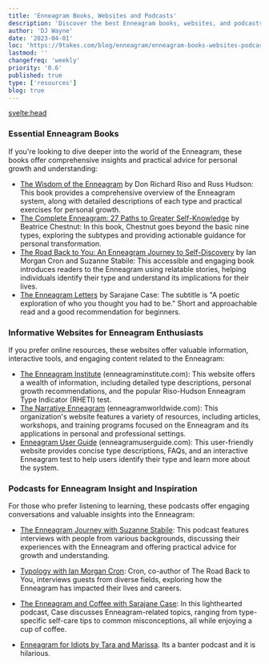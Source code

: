 ```yaml
---
title: 'Enneagram Books, Websites and Podcasts'
description: 'Discover the best Enneagram books, websites, and podcasts for personal growth and understanding. Dive deeper into this powerful system today.'
author: 'DJ Wayne'
date: '2023-04-01'
loc: 'https://9takes.com/blog/enneagram/enneagram-books-websites-podcasts'
lastmod: ''
changefreq: 'weekly'
priority: '0.6'
published: true
type: ['resources']
blog: true
---
```


<svelte:head>

  <!-- <meta property="og:image" content="" /> -->
  <link rel="canonical" href="https://9takes.com/blog/enneagram/enneagram-books-websites-podcasts">
</svelte:head>

### Essential Enneagram Books

If you're looking to dive deeper into the world of the Enneagram, these books offer comprehensive insights and practical advice for personal growth and understanding:

- <a target="_blank" href="https://www.amazon.com/Wisdom-Enneagram-Psychological-Spiritual-Personality/dp/0553378201/?&_encoding=UTF8&tag=9takes-20&linkCode=ur2&linkId=e40539355ef90aa5a71fd70668ce08cb&camp=1789&creative=9325">The Wisdom of the Enneagram</a> by Don Richard Riso and Russ Hudson: This book provides a comprehensive overview of the Enneagram system, along with detailed descriptions of each type and practical exercises for personal growth.
- <a target="_blank" href="https://www.amazon.com/Complete-Enneagram-Paths-Greater-Self-Knowledge/dp/1938314549?&_encoding=UTF8&tag=9takes-20&linkCode=ur2&linkId=14b89b56ec26970537a8c971cb5f322a&camp=1789&creative=9325">The Complete Enneagram: 27 Paths to Greater Self-Knowledge</a> by Beatrice Chestnut: In this book, Chestnut goes beyond the basic nine types, exploring the subtypes and providing actionable guidance for personal transformation.
- <a target="_blank" href="https://www.amazon.com/dp/0830846190/?&_encoding=UTF8&tag=9takes-20&linkCode=ur2&linkId=f9c58f90c06226f75c4a94ba62072418&camp=1789&creative=9325">The Road Back to You: An Enneagram Journey to Self-Discovery</a> by Ian Morgan Cron and Suzanne Stabile: This accessible and engaging book introduces readers to the Enneagram using relatable stories, helping individuals identify their type and understand its implications for their lives.
- <a target="_blank" href="https://www.amazon.com/Enneagram-Letters-Poetic-Exploration-Thought/dp/1524875694?&_encoding=UTF8&tag=9takes-20&linkCode=ur2&linkId=467feaa38007324c5a5ef5a24abd20b9&camp=1789&creative=9325">The Enneagram Letters</a> by Sarajane Case: The subtitle is "A poetic exploration of who you thought you had to be." Short and approachable read and a good recommendation for beginners.

### Informative Websites for Enneagram Enthusiasts

If you prefer online resources, these websites offer valuable information, interactive tools, and engaging content related to the Enneagram:

- <a target="_blank" href="https://www.enneagraminstitute.com/">The Enneagram Institute</a> (enneagraminstitute.com): This website offers a wealth of information, including detailed type descriptions, personal growth recommendations, and the popular Riso-Hudson Enneagram Type Indicator (RHETI) test.
- <a target="_blank" href="https://www.narrativeenneagram.org/">The Narrative Enneagram</a> (enneagramworldwide.com): This organization's website features a variety of resources, including articles, workshops, and training programs focused on the Enneagram and its applications in personal and professional settings.
- <a target="_blank" href="https://enneagramuserguide.com/">Enneagram User Guide</a> (enneagramuserguide.com): This user-friendly website provides concise type descriptions, FAQs, and an interactive Enneagram test to help users identify their type and learn more about the system.

### Podcasts for Enneagram Insight and Inspiration

For those who prefer listening to learning, these podcasts offer engaging conversations and valuable insights into the Enneagram:

- <a target="_blank" href="https://podcasts.apple.com/us/podcast/the-enneagram-journey/id1292950516">The Enneagram Journey with Suzanne Stabile</a>: This podcast features interviews with people from various backgrounds, discussing their experiences with the Enneagram and offering practical advice for growth and understanding.
- <a target="_blank" href="https://podcasts.apple.com/us/podcast/typology/id1254061093">Typology with Ian Morgan Cron</a>: Cron, co-author of The Road Back to You, interviews guests from diverse fields, exploring how the Enneagram has impacted their lives and careers.
- <a target="_blank" href="https://podcasts.apple.com/us/podcast/enneagram-coffee/id1447982978">The Enneagram and Coffee with Sarajane Case</a>: In this lighthearted podcast, Case discusses Enneagram-related topics, ranging from type-specific self-care tips to common misconceptions, all while enjoying a cup of coffee.
- <a target="_blank" href="https://podcasts.apple.com/ca/podcast/enneagram-for-idiots/id1338051017">Enneagram for Idiots by Tara and Marissa</a>. Its a banter podcast and it is hilarious.

   <div>
   <script type="application/ld+json">

{
"@type": "http://schema.org/BlogPosting",
"http://schema.org/about": {
"@type": "http://schema.org/Thing",
"http://schema.org/name": "Enneagram"
},
"http://schema.org/articleSection": "Psychology",
"http://schema.org/author": {
"@type": "http://schema.org/Person",
"http://schema.org/name": "DJ Wayne"
},
"http://schema.org/dateModified": {
"@type": "http://schema.org/Date",
"@value": "2023-04-01"
},
"http://schema.org/datePublished": {
"@type": "http://schema.org/Date",
"@value": "2023-04-01"
},
"http://schema.org/description": "Learn about the Enneagram, a personality typing system that describes nine distinct types of individuals and how its concepts can be traced back to the work of Sigmund Freud and Plato.",
"http://schema.org/headline": "Books and Websites for Learning More About the Enneagram",
"http://schema.org/mainEntityOfPage": {
"@id": "https://9takes.com/blog/enneagram/enneagram-books-websites-podcasts",
"@type": "http://schema.org/WebPage"
},
"http://schema.org/mentions": [
{
"@type": "http://schema.org/Book",
"http://schema.org/author": [
{
"@type": "http://schema.org/Person",
"http://schema.org/name": "Don Richard Riso",
"http://schema.org/sameAs": [
{
"@id": "https://en.wikipedia.org/wiki/Don_Richard_Riso"
},
{
"@id": "https://www.amazon.com/stores/Don-Richard-Riso/author/B001H6SD5U?ref=ap_rdr&store_ref=ap_rdr&isDramIntegrated=true&shoppingPortalEnabled=true"
}
]
},
{
"@type": "http://schema.org/Person",
"http://schema.org/name": "Russ Hudson",
"http://schema.org/sameAs": [
{
"@id": "https://www.instagram.com/hudson_russ/?hl=enn"
},
{
"@id": "https://twitter.com/russ_hudson54?lang=en"
},
{
"@id": "https://www.linkedin.com/in/russ-hudson-2a4596109/"
},
{
"@id": "https://www.amazon.com/stores/Russ-Hudson/author/B001H6OLXI?ref=ap_rdr&store_ref=ap_rdr&isDramIntegrated=true&shoppingPortalEnabled=true"
}
],
"http://schema.org/url": {
"@id": "https://russhudson.com/"
}
}
],
"http://schema.org/name": "The Wisdom of the Enneagram"
},
{
"@type": "http://schema.org/Book",
"http://schema.org/author": {
"@type": "http://schema.org/Person",
"http://schema.org/name": "Beatrice Chestnut",
"http://schema.org/sameAs": [
{
"@id": "https://twitter.com/beatricemc2?lang=en"
},
{
"@id": "https://twitter.com/dr_beachestnut"
},
{
"@id": "https://www.instagram.com/beatrice.chestnut/?hl=en"
},
{
"@id": "https://www.amazon.com/Books-Beatrice-Chestnut/s?rh=n%3A283155%2Cp_27%3ABeatrice+Chestnut"
}
],
"http://schema.org/url": {
"@id": "https://www.beatricechestnut.com/"
}
},
"http://schema.org/name": "The Complete Enneagram: 27 Paths to Greater Self-Knowledge"
},
{
"@type": "http://schema.org/Book",
"http://schema.org/author": {
"@type": "http://schema.org/Person",
"http://schema.org/name": "Sarajane Case",
"http://schema.org/sameAs": [
{
"@id": "https://www.instagram.com/sarajanecase/?hl=en"
},
{
"@id": "https://twitter.com/sarajanecase?lang=en"
},
{
"@id": "https://www.youtube.com/sarajanecase"
}
],
"http://schema.org/url": {
"@id": "https://sarajane-case-llc-1.showit.site/"
}
},
"http://schema.org/name": "The Enneagram Letters"
},
{
"@type": "http://schema.org/Book",
"http://schema.org/author": [
{
"@type": "http://schema.org/Person",
"http://schema.org/jobTitle": "Author",
"http://schema.org/name": "Ian Morgan Cron",
"http://schema.org/sameAs": [
{
"@id": "https://twitter.com/ianmorgancron/"
},
{
"@id": "https://www.instagram.com/ianmorgancron/?hl=en"
},
{
"@id": "https://www.amazon.com/stores/Ian-Morgan-Cron/author/B001K8737O"
}
],
"http://schema.org/url": {
"@id": "https://www.ianmorgancron.com/"
}
},
{
"@type": "http://schema.org/Person",
"http://schema.org/jobTitle": "Author",
"http://schema.org/name": "Suzanne Stabile",
"http://schema.org/sameAs": [
{
"@id": "https://www.instagram.com/suzannestabile/"
},
{
"@id": "https://twitter.com/SuzanneStabile"
}
],
"http://schema.org/url": {
"@id": "https://suzannestabile.com/"
}
}
],
"http://schema.org/name": "The Road Back to You: An Enneagram Journey to Self-Discovery"
},
{
"@type": "http://schema.org/PodcastEpisode",
"http://schema.org/host": {
"@type": "http://schema.org/Person",
"http://schema.org/name": "Suzanne Stabile",
"http://schema.org/sameAs": [
{
"@id": "https://www.instagram.com/suzannestabile/"
},
{
"@id": "https://twitter.com/SuzanneStabile"
}
],
"http://schema.org/url": {
"@id": "https://suzannestabile.com/"
}
},
"http://schema.org/name": "The Enneagram Journey"
},
{
"@type": "http://schema.org/PodcastEpisode",
"http://schema.org/host": {
"@type": "http://schema.org/Person",
"http://schema.org/name": "Ian Morgan Cron",
"http://schema.org/sameAs": [
{
"@id": "https://twitter.com/ianmorgancron/"
},
{
"@id": "https://www.instagram.com/ianmorgancron/?hl=en"
},
{
"@id": "https://www.amazon.com/stores/Ian-Morgan-Cron/author/B001K8737O"
}
],
"http://schema.org/url": {
"@id": "https://www.ianmorgancron.com/"
}
},
"http://schema.org/name": "Typology"
},
{
"@type": "http://schema.org/PodcastEpisode",
"http://schema.org/host": {
"@type": "http://schema.org/Person",
"http://schema.org/name": "Sarajane Case",
"http://schema.org/sameAs": [
{
"@id": "https://www.instagram.com/sarajanecase/?hl=en"
},
{
"@id": "https://twitter.com/sarajanecase?lang=en"
},
{
"@id": "https://www.youtube.com/sarajanecase"
}
],
"http://schema.org/url": {
"@id": "https://sarajane-case-llc-1.showit.site/"
}
},
"http://schema.org/name": "The Enneagram and Coffee"
},
{
"@type": "http://schema.org/PodcastEpisode",
"http://schema.org/about": {
"@type": "http://schema.org/Thing",
"http://schema.org/name": "Enneagram"
},
"http://schema.org/host": {
"@type": "http://schema.org/Person",
"http://schema.org/name": "Marissa Di Poce",
"http://schema.org/sameAs": [
{
"@id": "https://twitter.com/mangomaris"
},
{
"@type": "http://schema.org/Person",
"http://schema.org/name": "Tara"
}
]
},
"http://schema.org/name": "Enneagram for Idiots",
"http://schema.org/sameAs": {
"@id": "https://twitter.com/enneaforidiots"
},
"http://schema.org/url": {
"@id": "https://www.enneagramforidiots.com/"
}
}
],
"http://schema.org/publisher": {
"@type": "http://schema.org/Organization",
"http://schema.org/name": "9takes"
}
}
</script>

</div>
